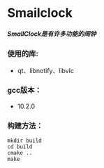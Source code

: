 # Smailclock
##### SmallClock是有许多功能的闹钟

### 使用的库:
* qt、libnotify、libvlc

### gcc版本：
* 10.2.0

### 构建方法：
```
mkdir build
cd build
cmake ..
make
```
